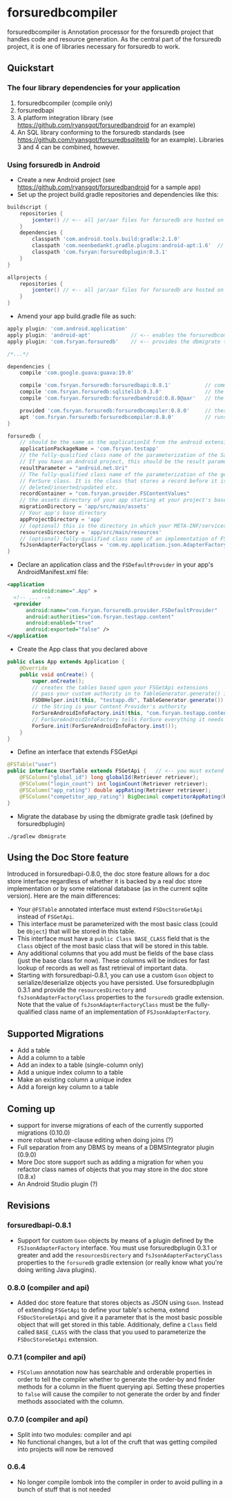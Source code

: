 # forsuredbcompiler
forsuredbcompiler is Annotation processor for the forsuredb project that handles code and resource generation.
As the central part of the forsuredb project, it is one of libraries necessary for forsuredb to work.

## Quickstart

### The four library dependencies for your application
1. forsuredbcompiler (compile only)
2. forsuredbapi
3. A platform integration library (see https://github.com/ryansgot/forsuredbandroid for an example)
4. An SQL library conforming to the forsuredb standards (see https://github.com/ryansgot/forsuredbsqlitelib for an example). Libraries 3 and 4 can be combined, however.

### Using forsuredb in Android
- Create a new Android project (see https://github.com/ryansgot/forsuredbandroid for a sample app)
- Set up the project build.gradle repositories and dependencies like this:
```groovy
buildscript {
    repositories {
        jcenter() // <-- all jar/aar files for forsuredb are hosted on jcenter
    }
    dependencies {
        classpath 'com.android.tools.build:gradle:2.1.0'
        classpath 'com.neenbedankt.gradle.plugins:android-apt:1.6'  // <-- forsuredbcompiler needs this plugin to generate code
        classpath 'com.fsryan:forsuredbplugin:0.3.1'
    }
}

allprojects {
    repositories {
        jcenter() // <-- all jar/aar files for forsuredb are hosted on jcenter
    }
}
```
- Amend your app build.gradle file as such:
```groovy
apply plugin: 'com.android.application'
apply plugin: 'android-apt'             // <-- enables the forsuredbcompiler annotation processor
apply plugin: 'com.fsryan.forsuredb'    // <-- provides the dbmigrate task

/*...*/

dependencies {
    compile 'com.google.guava:guava:19.0'

    compile 'com.fsryan.forsuredb:forsuredbapi:0.8.1'           // common API for your code and the supporting libraries
    compile 'com.fsryan.forsuredb:sqlitelib:0.3.0'              // the SQLite DBMS integration
    compile 'com.fsryan.forsuredb:forsuredbandroid:0.8.0@aar'   // the Android integration and useful tools

    provided 'com.fsryan.forsuredb:forsuredbcompiler:0.8.0'     // these classes are not needed at runtime--they do code generation
    apt 'com.fsryan.forsuredb:forsuredbcompiler:0.8.0'          // runs the forsuredb annotation processor at compile time
}

forsuredb {
    // should be the same as the applicationId from the android extension
    applicationPackageName = 'com.fsryan.testapp'
    // the fully-qualified class name of the parameterization of the SaveResult.
    // If you have an Android project, this should be the result parameter.
    resultParameter = "android.net.Uri"
    // The fully-qualified class name of the parameterization of the generated
    // ForSure class. It is the class that stores a record before it is 
    // deleted/inserted/updated etc.
    recordContainer = "com.fsryan.provider.FSContentValues"
    // the assets directory of your app starting at your project's base directory
    migrationDirectory = 'app/src/main/assets'
    // Your app's base directory
    appProjectDirectory = 'app'
    // (optional) this is the directory in which your META-INF/services files will go for your custom plugins. Note that this is not the same directory as your Android resources (res)
    resourcesDircectory = 'app/src/main/resources'
    // (optional) fully-qualified class name of an implementation of FSJsonAdapterFactory. You must define both resourcesDirectory and fsJsonAdapterFactoryClass in order for your doc store to perorm custom JSON serialization
    fsJsonAdapterFactoryClass = 'com.my.application.json.AdapterFactory'
}
```
- Declare an application class and the ```FSDefaultProvider``` in your app's AndroidManifest.xml file:
```xml
<application
        android:name=".App" >
  <!-- ... -->
  <provider
      android:name="com.fsryan.forsuredb.provider.FSDefaultProvider"
      android:authorities="com.fsryan.testapp.content"
      android:enabled="true"
      android:exported="false" />
</application
```
- Create the App class that you declared above
```java
public class App extends Application {
    @Override
    public void onCreate() {
        super.onCreate();
        // creates the tables based upon your FSGetApi extensions
        // pass your custom authority in to TableGenerator.generate() if you don't want the default
        FSDBHelper.init(this, "testapp.db", TableGenerator.generate());
        // the String is your Content Provider's authority
        ForSureAndroidInfoFactory.init(this, "com.fsryan.testapp.content")
        // ForSureAndroidInfoFactory tells ForSure everything it needs to know.
        ForSure.init(ForSureAndroidInfoFactory.inst());
    }
}
```
- Define an interface that extends FSGetApi
```java
@FSTable("user")
public interface UserTable extends FSGetApi {   // <-- you must extend FSGetApi when @FSTable annotates an interface or your app won't compile
    @FSColumn("global_id") long globalId(Retriever retriever);
    @FSColumn("login_count") int loginCount(Retriever retriever);
    @FSColumn("app_rating") double appRating(Retriever retriever);
    @FSColumn("competitor_app_rating") BigDecimal competitorAppRating(Retriever retriever);
}
```
- Migrate the database by using the dbmigrate gradle task (defined by forsuredbplugin)
```
./gradlew dbmigrate
```

## Using the Doc Store feature
Introduced in forsuredbapi-0.8.0, the doc store feature allows for a doc store interface regardless of whether it is backed by a real doc store implementation or by some relational database (as in the current sqlite version). Here are the main differences:
- Your ```@FSTable``` annotated interface must extend ```FSDocStoreGetApi``` instead of ```FSGetApi```.
- This interface must be parameterized with the most basic class (could be ```Object```) that will be stored in this table.
- This interface must have a ```public Class BASE_CLASS``` field that is the ```Class``` object of the most basic class that will be stored in this table.
- Any additional columns that you add must be fields of the base class (just the base class for now). These columns will be indices for fast lookup of records as well as fast retrieval of important data.
- Starting with forsuredbapi-0.8.1, you can use a custom ```Gson``` object to serialize/deserialize objects you have persisted. Use forsuredbplugin 0.3.1 and provide the ```resourcesDirectory``` and ```fsJsonAdapterFactoryClass``` properties to the ```forsuredb``` gradle extension. Note that the value of ```fsJsonAdapterFactoryClass``` must be the fully-qualified class name of an implementation of ```FSJsonAdapterFactory```.

## Supported Migrations
- Add a table
- Add a column to a table
- Add an index to a table (single-column only)
- Add a unique index column to a table
- Make an existing column a unique index
- Add a foreign key column to a table

## Coming up
- support for inverse migrations of each of the currently supported migrations (0.10.0)
- more robust where-clause editing when doing joins (?)
- Full separation from any DBMS by means of a DBMSIntegrator plugin (0.9.0)
- More Doc store support such as adding a migration for when you refactor class names of objects that you may store in the doc store (0.8.x)
- An Android Studio plugin (?)

## Revisions

### forsuredbapi-0.8.1
- Support for custom ```Gson``` objects by means of a plugin defined by the ```FSJsonAdapterFactory``` interface. You must use forsuredbplugin 0.3.1 or greater and add the ```resourcesDirectory``` and ```fsJsonAdapterFactoryClass``` properties to the ```forsuredb``` gradle extension (or really know what you're doing writing Java plugins).

### 0.8.0  (compiler and api)
- Added doc store feature that stores objects as JSON using ```Gson```. Instead of extending ```FSGetApi``` to define your table's schema, extend ```FSDocStoreGetApi``` and give it a parameter that is the most basic possible object that will get stored in this table. Additionaly, define a ```Class``` field called ```BASE_CLASS``` with the class that you used to parameterize the ```FSDocStoreGetApi``` extension.

### 0.7.1 (compiler and api)
- ```FSColumn``` annotation now has searchable and orderable properties in order to tell the compiler whether to generate the order-by and finder methods for a column in the fluent querying api. Setting these properties to ```false``` will cause the compiler to not generate the order by and finder methods associated with the column.

### 0.7.0 (compiler and api)
- Split into two modules: compiler and api
- No functional changes, but a lot of the cruft that was getting compiled into projects will now be removed

### 0.6.4
- No longer compile lombok into the compiler in order to avoid pulling in a bunch of stuff that is not needed
